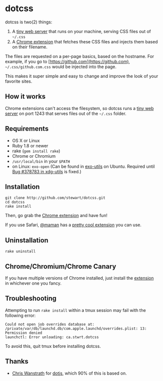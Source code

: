 # dotcss

dotcss is two(2) things:

  1. A [tiny web server][server] that runs on your machine, serving CSS files
     out of `~/.css`
  2. A [Chrome extension][extension] that fetches these CSS files and injects
     them based on their filename.

The files are requested on a per-page basics, based on the hostname. For
example, if you go to [https://github.com](https://github.com),
`~/.css/github.com.css` would be injected into the page.

This makes it super simple and easy to change and improve the look of your favorite sites.

## How it works

Chrome extensions can't access the filesystem, so dotcss runs a [tiny web
server][server] on port 1243 that serves files out of the `~/.css` folder.

## Requirements

- OS X or Linux
- Ruby 1.8 or newer
- rake (`gem install rake`)
- Chrome or Chromium
- `/usr/local/bin` in your `$PATH`
- on Linux: `exo-open` (Can be found in [exo-utils][] on Ubuntu. Required until
  [Bug #378783 in xdg-utils][exo-bug] is fixed.)

## Installation

    git clone http://github.com/stewart/dotcss.git
    cd dotcss
    rake install

Then, go grab the [Chrome extension][extension] and have fun!

If you use Safari, [@maman][] has a [pretty cool extension][safari] you can use.

## Uninstallation

    rake uninstall

## Chrome/Chromium/Chrome Canary

If you have multiple versions of Chrome installed, just install the
[extension][] in whichever one you fancy.

## Troubleshooting

Attempting to run `rake install` within a tmux session may fail with the following error:

    Could not open job overrides database at: /private/var/db/launchd.db/com.apple.launchd/overrides.plist: 13: Permission denied
    launchctl: Error unloading: ca.stwrt.dotcss

To avoid this, quit tmux before installing dotcss.

## Thanks

- [Chris Wanstrath][defunkt] for [dotjs][], which 90% of this is based on.

[server]: https://github.com/stewart/dotcss/blob/master/bin/dcssd
[extension]: http://j.mp/dotcss_chrome_ext
[exo-utils]: http://packages.ubuntu.com/search?keywords=exo-utils
[exo-bug]: https://bugs.launchpad.net/ubuntu/+source/xdg-utils/+bug/378783
[defunkt]: https://github.com/defunkt
[dotjs]: https://github.com/defunkt/dotjs
[@maman]: https://github.com/maman
[safari]: https://github.com/maman/dotcss.safariextension
